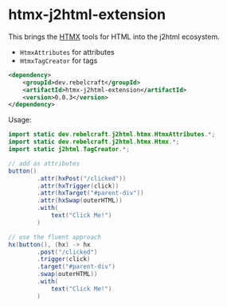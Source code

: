 # htmx-j2html-extension

This brings the [HTMX](https://htmx.org/) tools for HTML into the j2html ecosystem.

* `HtmxAttributes` for attributes
* `HtmxTagCreator` for tags

```xml
<dependency>
    <groupId>dev.rebelcraft</groupId>
    <artifactId>htmx-j2html-extension</artifactId>
    <version>0.0.3</version>
</dependency>
```

Usage:
```java
import static dev.rebelcraft.j2html.htmx.HtmxAttributes.*;
import static dev.rebelcraft.j2html.htmx.Htmx.*;
import static j2html.TagCreator.*;

// add as attributes
button()
        .attr(hxPost("/clicked"))
        .attr(hxTrigger(click))
        .attr(hxTarget("#parent-div"))
        .attr(hxSwap(outerHTML))
        .with(
            text("Click Me!")
        )

// use the fluent approach
hx(button(), (hx) -> hx
        .post("/clicked")
        .trigger(click)
        .target("#parent-div")
        .swap(outerHTML))
        .with(
            text("Click Me!")
        )
```

